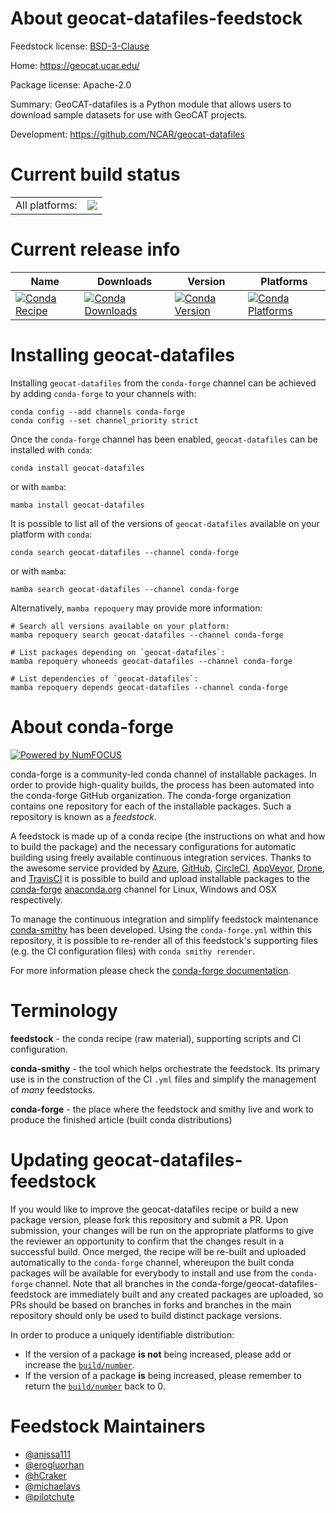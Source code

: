 About geocat-datafiles-feedstock
================================

Feedstock license: [BSD-3-Clause](https://github.com/conda-forge/geocat-datafiles-feedstock/blob/main/LICENSE.txt)

Home: https://geocat.ucar.edu/

Package license: Apache-2.0

Summary: GeoCAT-datafiles is a Python module that allows users to download sample datasets for use with GeoCAT projects.

Development: https://github.com/NCAR/geocat-datafiles

Current build status
====================


<table><tr><td>All platforms:</td>
    <td>
      <a href="https://dev.azure.com/conda-forge/feedstock-builds/_build/latest?definitionId=15900&branchName=main">
        <img src="https://dev.azure.com/conda-forge/feedstock-builds/_apis/build/status/geocat-datafiles-feedstock?branchName=main">
      </a>
    </td>
  </tr>
</table>

Current release info
====================

| Name | Downloads | Version | Platforms |
| --- | --- | --- | --- |
| [![Conda Recipe](https://img.shields.io/badge/recipe-geocat--datafiles-green.svg)](https://anaconda.org/conda-forge/geocat-datafiles) | [![Conda Downloads](https://img.shields.io/conda/dn/conda-forge/geocat-datafiles.svg)](https://anaconda.org/conda-forge/geocat-datafiles) | [![Conda Version](https://img.shields.io/conda/vn/conda-forge/geocat-datafiles.svg)](https://anaconda.org/conda-forge/geocat-datafiles) | [![Conda Platforms](https://img.shields.io/conda/pn/conda-forge/geocat-datafiles.svg)](https://anaconda.org/conda-forge/geocat-datafiles) |

Installing geocat-datafiles
===========================

Installing `geocat-datafiles` from the `conda-forge` channel can be achieved by adding `conda-forge` to your channels with:

```
conda config --add channels conda-forge
conda config --set channel_priority strict
```

Once the `conda-forge` channel has been enabled, `geocat-datafiles` can be installed with `conda`:

```
conda install geocat-datafiles
```

or with `mamba`:

```
mamba install geocat-datafiles
```

It is possible to list all of the versions of `geocat-datafiles` available on your platform with `conda`:

```
conda search geocat-datafiles --channel conda-forge
```

or with `mamba`:

```
mamba search geocat-datafiles --channel conda-forge
```

Alternatively, `mamba repoquery` may provide more information:

```
# Search all versions available on your platform:
mamba repoquery search geocat-datafiles --channel conda-forge

# List packages depending on `geocat-datafiles`:
mamba repoquery whoneeds geocat-datafiles --channel conda-forge

# List dependencies of `geocat-datafiles`:
mamba repoquery depends geocat-datafiles --channel conda-forge
```


About conda-forge
=================

[![Powered by
NumFOCUS](https://img.shields.io/badge/powered%20by-NumFOCUS-orange.svg?style=flat&colorA=E1523D&colorB=007D8A)](https://numfocus.org)

conda-forge is a community-led conda channel of installable packages.
In order to provide high-quality builds, the process has been automated into the
conda-forge GitHub organization. The conda-forge organization contains one repository
for each of the installable packages. Such a repository is known as a *feedstock*.

A feedstock is made up of a conda recipe (the instructions on what and how to build
the package) and the necessary configurations for automatic building using freely
available continuous integration services. Thanks to the awesome service provided by
[Azure](https://azure.microsoft.com/en-us/services/devops/), [GitHub](https://github.com/),
[CircleCI](https://circleci.com/), [AppVeyor](https://www.appveyor.com/),
[Drone](https://cloud.drone.io/welcome), and [TravisCI](https://travis-ci.com/)
it is possible to build and upload installable packages to the
[conda-forge](https://anaconda.org/conda-forge) [anaconda.org](https://anaconda.org/)
channel for Linux, Windows and OSX respectively.

To manage the continuous integration and simplify feedstock maintenance
[conda-smithy](https://github.com/conda-forge/conda-smithy) has been developed.
Using the ``conda-forge.yml`` within this repository, it is possible to re-render all of
this feedstock's supporting files (e.g. the CI configuration files) with ``conda smithy rerender``.

For more information please check the [conda-forge documentation](https://conda-forge.org/docs/).

Terminology
===========

**feedstock** - the conda recipe (raw material), supporting scripts and CI configuration.

**conda-smithy** - the tool which helps orchestrate the feedstock.
                   Its primary use is in the construction of the CI ``.yml`` files
                   and simplify the management of *many* feedstocks.

**conda-forge** - the place where the feedstock and smithy live and work to
                  produce the finished article (built conda distributions)


Updating geocat-datafiles-feedstock
===================================

If you would like to improve the geocat-datafiles recipe or build a new
package version, please fork this repository and submit a PR. Upon submission,
your changes will be run on the appropriate platforms to give the reviewer an
opportunity to confirm that the changes result in a successful build. Once
merged, the recipe will be re-built and uploaded automatically to the
`conda-forge` channel, whereupon the built conda packages will be available for
everybody to install and use from the `conda-forge` channel.
Note that all branches in the conda-forge/geocat-datafiles-feedstock are
immediately built and any created packages are uploaded, so PRs should be based
on branches in forks and branches in the main repository should only be used to
build distinct package versions.

In order to produce a uniquely identifiable distribution:
 * If the version of a package **is not** being increased, please add or increase
   the [``build/number``](https://docs.conda.io/projects/conda-build/en/latest/resources/define-metadata.html#build-number-and-string).
 * If the version of a package **is** being increased, please remember to return
   the [``build/number``](https://docs.conda.io/projects/conda-build/en/latest/resources/define-metadata.html#build-number-and-string)
   back to 0.

Feedstock Maintainers
=====================

* [@anissa111](https://github.com/anissa111/)
* [@erogluorhan](https://github.com/erogluorhan/)
* [@hCraker](https://github.com/hCraker/)
* [@michaelavs](https://github.com/michaelavs/)
* [@pilotchute](https://github.com/pilotchute/)

